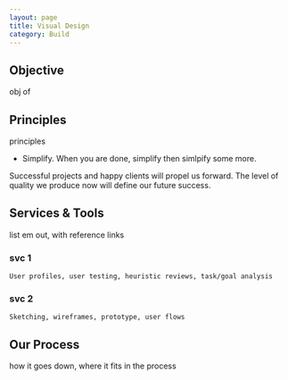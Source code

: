 ```yaml
---
layout: page
title: Visual Design
category: Build
---
```



## Objective
obj of  

## Principles
principles

* Simplify. When you are done, simplify then simlpify some more.

Successful projects and happy clients will propel us forward. The level of quality we produce now will define our future success.

## Services & Tools
list em out, with reference links

### **svc 1** 
	User profiles, user testing, heuristic reviews, task/goal analysis

### **svc 2**
	Sketching, wireframes, prototype, user flows

## Our Process 
how it goes down, where it fits in the process

